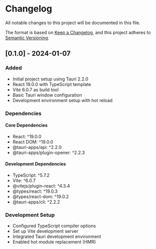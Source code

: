 # Changelog

All notable changes to this project will be documented in this file.

The format is based on [Keep a Changelog](https://keepachangelog.com/en/1.0.0/),
and this project adheres to [Semantic Versioning](https://semver.org/spec/v2.0.0.html).

## [0.1.0] - 2024-01-07

### Added
- Initial project setup using Tauri 2.2.0
- React 19.0.0 with TypeScript template
- Vite 6.0.7 as build tool
- Basic Tauri window configuration
- Development environment setup with hot reload

### Dependencies
#### Core Dependencies
- React: ^19.0.0
- React DOM: ^19.0.0
- @tauri-apps/api: ^2.2.0
- @tauri-apps/plugin-opener: ^2.2.3

#### Development Dependencies
- TypeScript: ^5.7.2
- Vite: ^6.0.7
- @vitejs/plugin-react: ^4.3.4
- @types/react: ^19.0.3
- @types/react-dom: ^19.0.2
- @tauri-apps/cli: ^2.2.2

### Development Setup
- Configured TypeScript compiler options
- Set up Vite development server
- Integrated Tauri development environment
- Enabled hot module replacement (HMR) 